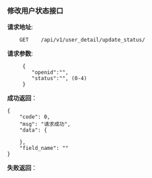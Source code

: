 ### 修改用户状态接口

**请求地址**:
```
    GET    /api/v1/user_detail/update_status/
```

**请求参数**:
```
     {      
        "openid":"",       
        "status":"", (0-4)
     }
```

**成功返回**：
```
{
    "code": 0,
    "msg": "请求成功",
    "data": {
       
    },
    "field_name": ""
}
```

**失败返回**：
```

```